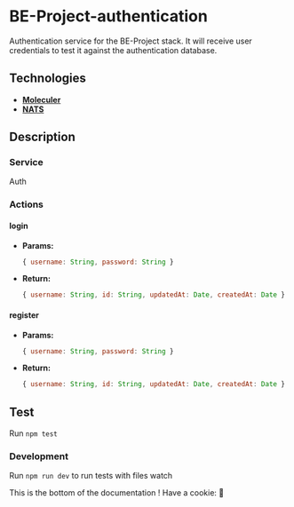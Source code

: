 # BE-Project-authentication

Authentication service for the BE-Project stack. It will receive user credentials to test it against the authentication database.

## Technologies

- **[Moleculer](https://github.com/moleculerjs/moleculer)**
- **[NATS](https://nats.io)**

## Description

### Service

Auth

### Actions

#### login

- **Params:**

    ```js
    { username: String, password: String }
    ```

- **Return:**

    ```js
    { username: String, id: String, updatedAt: Date, createdAt: Date }
    ```

#### register

- **Params:**

    ```js
    { username: String, password: String }
    ```

- **Return:**

    ```js
    { username: String, id: String, updatedAt: Date, createdAt: Date }
    ```

## Test

Run `npm test`

### Development

Run `npm run dev` to run tests with files watch

This is the bottom of the documentation ! Have a cookie: 🍪
